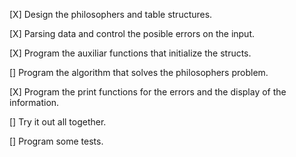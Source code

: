 [X] Design the philosophers and table structures.

[X] Parsing data and control the posible errors on the input.

[X] Program the auxiliar functions that initialize the structs.

[] Program the algorithm that solves the philosophers problem.

[X] Program the print functions for the errors and the display of the information.

[] Try it out all together.

[] Program some tests.